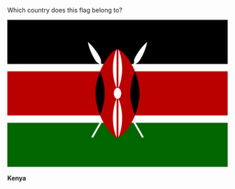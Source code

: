Which country does this flag belong to?

![Flag of Kenya](images/Flag_of_Kenya.svg)
<!--question-->
**Kenya**